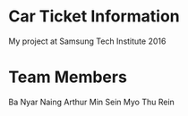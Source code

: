 # Car Ticket Information

My project at Samsung Tech Institute 2016

# Team Members

Ba Nyar Naing
Arthur Min Sein
Myo Thu Rein
